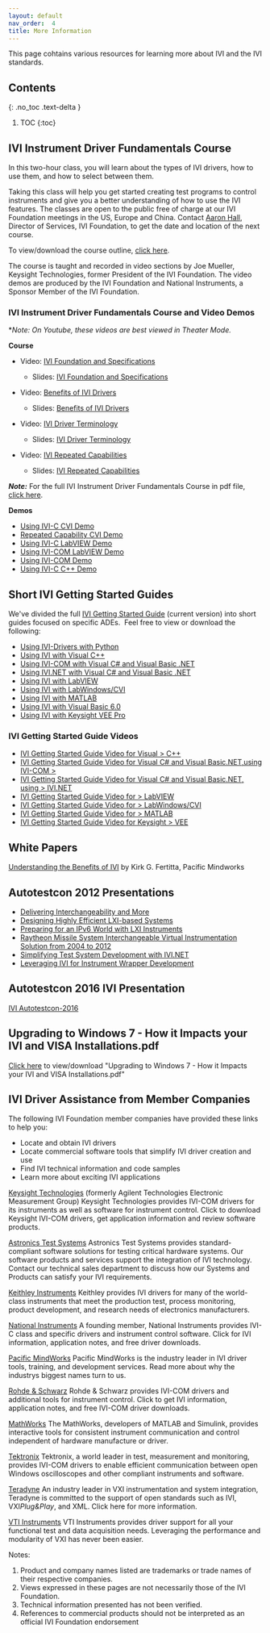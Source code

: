 ```yaml
---
layout: default
nav_order:  4
title: More Information
---
```

This page cohtains various resources for learning more about IVI and the
IVI standards.

## Contents
{: .no_toc .text-delta }

1. TOC
{:toc}

## IVI Instrument Driver Fundamentals Course

In this two-hour class, you will learn about the types of IVI drivers,
how to use them, and how to select between them.

Taking this class will help you get started creating test programs to
control instruments and give you a better understanding of how to use
the IVI features. The classes are open to the public free of charge at
our IVI Foundation meetings in the US, Europe and China. 
Contact [Aaron Hall](mailto:execdir@ivifoundation.org), Director of Services, IVI
Foundation, to get the date and location of the next course.

To view/download the course outline, [click here](../assets/docs/IVI%20Instrument%20Driver%20Fundamentals%20Course.pdf).

The course is taught and recorded in video sections by Joe Mueller,
Keysight Technologies, former President of the IVI Foundation. The video
demos are produced by the IVI Foundation and National Instruments, a
Sponsor Member of the IVI Foundation.

### IVI Instrument Driver Fundamentals Course and Video Demos

\**Note: On Youtube, these videos are best viewed in Theater Mode.*

**Course**

- Video: [IVI Foundation and Specifications](https://youtu.be/eyum3Sd2hXQ)
  - Slides: [IVI Foundation and Specifications](../assets/docs/IVI%20Foundation%20and%20Specifications.pdf)

- Video: [Benefits of IVI Drivers](https://youtu.be/V60bfa1uVNg)
  - Slides: [Benefits of IVI Drivers](../assets/docs/Benefits%20of%20Drivers.pdf)

- Video: [IVI Driver Terminology](https://youtu.be/keRXKBu6O4o)
  - Slides: [IVI Driver Terminology](../assets/docs/IVI%20Driver%20Terminology.pdf)
- Video: [IVI Repeated Capabilities](https://youtu.be/0k_1sjGDwSU)
  - Slides: [IVI Repeated Capabilities](../assets/docs/IVI%20Repeated%20Capabilities.pdf)

***Note:*** For the full IVI Instrument Driver Fundamentals Course in
pdf file, [click here](../assets/docs/IVI%20Instrument%20Driver%20Fundamentals%20Course%20Full.pdf).


**Demos**

- [Using IVI-C CVI Demo](https://www.youtube.com/watch?v=kAwG3afdrIs)
- [Repeated Capability CVI Demo](https://www.youtube.com/watch?v=tFw15CjIrYo)
- [Using IVI-C LabVIEW Demo](https://www.youtube.com/watch?v=o3pcRtLGv4I)
- [Using IVI-COM LabVIEW Demo](https://www.youtube.com/watch?v=pBVnl2OeW0k)
- [Using IVI-COM Demo](https://www.youtube.com/watch?v=uDQsv4tc35I)
- [Using IVI-C C++ Demo](https://www.youtube.com/watch?v=BWnROPvUjSg)


## Short IVI Getting Started Guides

We've divided the full [IVI Getting Started Guide](../downloads/IVI-GSG-CurrentVersion.pdf) (current version) into
short guides focused on specific ADEs.  Feel free to view or download
the following:

- [Using IVI-Drivers with Python](../downloads/IVI%20GSG%202019/Getting%20Started%20with%20IVI%20and%20Python.pdf)
- [Using IVI with Visual C++](../downloads/IVI%20short%20guides%202015/Using_IVI_with_Visual_C.pdf)
- [Using IVI-COM with Visual C\# and Visual Basic .NET](
    ../downloads/IVI%20short%20guides%202015/Using%20IVI%20with%20C%20and%20VB.pdf)
- [Using IVI.NET with Visual C\# and Visual Basic .NET](
    ../downloads/IVI%20short%20guides%202015/IVIshort_guides_2016/Using%20IVI.Net%20Drivers%20CS%20and%20VB%20Aug_8_2016.pdf)
- [Using IVI with LabVIEW](../downloads/IVI%20short%20guides%202015/Using%20IVI%20with%20LabVIEW.pdf)
- [Using IVI with LabWindows/CVI](../downloads/IVI%20short%20guides%202015/Using%20IVI%20with%20LabWindows%20CVI.pdf)
- [Using IVI with MATLAB](../downloads/IVI%20short%20guides%202015/Using%20IVI%20with%20MATLAB.pdf)
- [Using IVI with Visual Basic 6.0](../downloads/IVI%20short%20guides%202015/Using%20IVI%20with%20VBasic6.pdf)
- [Using IVI with Keysight VEE Pro](../downloads/IVI%20short%20guides%202015/Using%20IVI%20with%20Keysight%20VEE%20Pro.pdf)

### IVI Getting Started Guide Videos

- [IVI Getting Started Guide Video for Visual > C++](https://www.youtube.com/watch?v=8OOpk6adHqk)
- [IVI Getting Started Guide Video for Visual C\# and Visual Basic.NET,using IVI-COM > ](
           https://www.youtube.com/watch?v=zK2sliD5h1s&context=C32e602dADOEgsToPDskL1rdK1U1mgqxRsL0bTOaXq)
- [IVI Getting Started Guide Video for Visual C\# and Visual Basic.NET, using > IVI.NET](https://youtu.be/E-QjdXq7J6Q)
- [IVI Getting Started Guide Video for > LabVIEW](https://www.youtube.com/user/IVIFoundation#p/u/1/jYw_JoBJLNM)
- [IVI Getting Started Guide Video for > LabWindows/CVI](https://www.youtube.com/user/IVIFoundation#p/u/2/4eOJ1A-hvxY)
- [IVI Getting Started Guide Video for > MATLAB](https://www.youtube.com/user/IVIFoundation#p/u/3/N-xbW1r79b4)
- [IVI Getting Started Guide Video for Keysight > VEE](https://www.youtube.com/user/IVIFoundation#p/u/0/F7n0RIGXwGM)


## White Papers

[Understanding the Benefits of IVI](../assets/docs/Understanding%20the%20Benefits%20of%20IVI.pdf)
by Kirk G. Fertitta, Pacific Mindworks

## Autotestcon 2012 Presentations

- [Delivering Interchangeability and More](
  ../downloads/Autotestcon%202012%20Presentations/Delivering%20Interchangeability%20and%20More.pptx)
- [Designing Highly Efficient LXI-based Systems](
  ../downloads/Autotestcon%202012%20Presentations/Designing%20Highly%20Efficient%20LXI-based%20Systems.pptx)
- [Preparing for an IPv6 World with LXI Instruments](
  ../downloads/Autotestcon%202012%20Presentations/Preparing%20for%20an%20IPv6%20World%20with%20LXI%20Instruments.pptx)
- [Raytheon Missile System Interchangeable Virtual Instrumentation Solution from 2004 to 2012](
    ../downloads/Autotestcon%202012%20Presentations/Raytheon%20Missile%20System%20Interchangeable%20Virtual%20Instrumentation%20Solution%20from%202004%20to%202012.pptx)
- [Simplifying Test System Development with IVI.NET](
    ../downloads/Autotestcon%202012%20Presentations/Simplifying%20Test%20System%20Development%20with%20IVI.NET.ppt)
- [Leveraging IVI for Instrument Wrapper Development](
    ../downloads/Autotestcon%202012%20Presentations/Leveraging%20IVI%20for%20Instrument%20Wrapper%20Development.pdf)

## Autotestcon 2016 IVI Presentation

[IVI Autotestcon-2016](https://ivifoundation.org/downloads/Autotestcon2016/IVI%20Autotestcon-2016.pdf)

## Upgrading to Windows 7 - How it Impacts your IVI and VISA Installations.pdf

[Click here](../assets/docs/Upgrading%20to%20Windows%207%20-%20How%20it%20Impacts%20your%20IVI%20and%20VISA%20Installations.pdf)
to view/download "Upgrading to Windows 7 - How it Impacts your IVI and
VISA Installations.pdf"

## IVI Driver Assistance from Member Companies

The following IVI Foundation member companies have provided these links
to help you:

  - Locate and obtain IVI drivers
  - Locate commercial software tools that simplify IVI driver creation
    and use
  - Find IVI technical information and code samples
  - Learn more about exciting IVI applications

<div class="basicLine">

</div>

[Keysight Technologies](https://www.keysight.com/) (formerly Agilent
Technologies Electronic Measurement
Group)[](https://www.keysight.com/main/home.jspx?cc=US&lc=eng)
Keysight Technologies provides IVI-COM drivers for its instruments as
well as software for instrument control. Click to download Keysight
IVI-COM drivers, get application information and review software
products.

<span class="style1" style="COLOR: black;"> [Astronics Test Systems](https://www.astronicstestsystems.com/support/downloads)</span>
Astronics Test Systems provides standard-compliant software solutions
for testing critical hardware systems. Our software products and
services support the integration of IVI technology. Contact our
technical sales department to discuss how our Systems and Products can
satisfy your IVI requirements.

[Keithley Instruments](https://www.keithley.com/)
Keithley provides IVI drivers for many of the world-class instruments
that meet the production test, process monitoring, product development,
and research needs of electronics manufacturers.

[National Instruments](https://www.ni.com/ivi/)
A founding member, National Instruments provides IVI-C class and
specific drivers and instrument control software. Click for IVI
information, application notes, and free driver downloads.

[Pacific MindWorks](https://www.pacificmindworks.com/)
Pacific MindWorks is the industry leader in IVI driver tools, training,
and development services. Read more about why the industrys biggest
names turn to us.

[Rohde & Schwarz](https://www.rohde-schwarz.com/drivers/overview.html)
Rohde & Schwarz provides IVI-COM drivers and additional tools for
instrument control. Click to get IVI information, application notes, and
free IVI-COM driver downloads.

[MathWorks](https://www.mathworks.com/products/instrument/)
The MathWorks, developers of MATLAB and Simulink, provides interactive
tools for consistent instrument communication and control independent of
hardware manufacture or driver.

[Tektronix](https://www.tek.com/oscilloscopes)
Tektronix, a world leader in test, measurement and monitoring, provides
IVI-COM drivers to enable efficient communication between open Windows
oscilloscopes and other compliant instruments and software.

[Teradyne](https://www.teradyne.com/militaryaerospace/)
An industry leader in VXI instrumentation and system integration,
Teradyne is committed to the support of open standards such as IVI,
VXI*Plug&Play*, and XML. Click here for more information.

<span class="style2">[VTI Instruments](https://www.vtiinstruments.com/)</span>
VTI Instruments provides driver support for all your functional test and
data acquisition needs. Leveraging the performance and modularity of VXI
has never been easier.

<div class="basicLine">

</div>

Notes:

1.  Product and company names listed are trademarks or trade names of
    their respective companies.
2.  Views expressed in these pages are not necessarily those of the IVI
    Foundation.
3.  Technical information presented has not been verified.
4.  References to commercial products should not be interpreted as an
    official IVI Foundation endorsement

